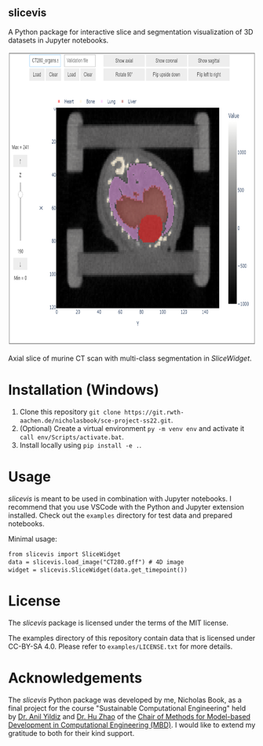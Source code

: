 ## slicevis
A Python package for interactive slice and segmentation visualization of 3D datasets in Jupyter notebooks.

<img src="slicevis_axial.png" width="800" height="600" alt="Axial slice visualization."> 

Axial slice of murine CT scan with multi-class segmentation in *SliceWidget*.

# Installation (Windows)
1. Clone this repository `git clone https://git.rwth-aachen.de/nicholasbook/sce-project-ss22.git`.
2. (Optional) Create a virtual environment `py -m venv env` and activate it `call env/Scripts/activate.bat`.
3. Install locally using `pip install -e .`.

# Usage
*slicevis* is meant to be used in combination with Jupyter notebooks. I recommend that you use VSCode with the Python and Jupyter extension installed.
Check out the `examples` directory for test data and prepared notebooks.

Minimal usage:

```
from slicevis import SliceWidget
data = slicevis.load_image("CT280.gff") # 4D image
widget = slicevis.SliceWidget(data.get_timepoint())
```

# License
The *slicevis* package is licensed under the terms of the MIT license.

The examples directory of this repository contain data that is licensed under CC-BY-SA 4.0. Please refer to `examples/LICENSE.txt` for more details.

# Acknowledgements
The *slicevis* Python package was developed by me, Nicholas Book, as a final project for the course "Sustainable Computational Engineering" held by [Dr. Anil Yildiz](https://www.mbd.rwth-aachen.de/cms/mbd/Der-Lehrstuhl/Team/~qqcsz/Anil-Yildiz/) and [Dr. Hu Zhao](https://www.mbd.rwth-aachen.de/cms/mbd/Der-Lehrstuhl/Team/~qneki/Hu-Zhao/) of the [Chair of Methods for Model-based Development in Computational Engineering (MBD)](https://www.mbd.rwth-aachen.de/cms/~qamyz/mbd/). I would like to extend my gratitude to both for their kind support. 
